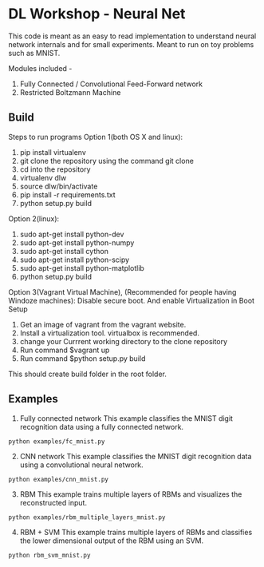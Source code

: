 # DL Workshop - Neural Net

This code is meant as an easy to read implementation to understand neural network internals and for small experiments.
Meant to run on toy problems such as MNIST.

Modules included -
1. Fully Connected / Convolutional Feed-Forward network
2. Restricted Boltzmann Machine

## Build

Steps to run programs
Option 1(both OS X and linux):
1. pip install virtualenv
2. git clone the repository using the command git clone 
3. cd into the repository
4. virtualenv dlw
5. source dlw/bin/activate
6. pip install -r requirements.txt
7. python setup.py build

Option 2(linux):
1. sudo apt-get install python-dev
2. sudo apt-get install python-numpy
3. sudo apt-get install cython
4. sudo apt-get install python-scipy
5. sudo apt-get install python-matplotlib
6. python setup.py build

Option 3(Vagrant Virtual Machine), (Recommended for people having Windoze machines):
Disable secure boot. And enable Virtualization in Boot Setup
1. Get an image of vagrant from the vagrant website.
2. Install a virtualization tool. virtualbox is recommended.
3. change your Currrent working directory to the clone repository
4. Run command $vagrant up
5. Run command $python setup.py build

This should create build folder in the root folder.

## Examples

1. Fully connected network
This example classifies the MNIST digit recognition data using a fully connected network.
```
python examples/fc_mnist.py
```

2. CNN network
This example classifies the MNIST digit recognition data using a convolutional neural network.
```
python examples/cnn_mnist.py
```

3. RBM
This example trains multiple layers of RBMs and visualizes the reconstructed input.
```
python examples/rbm_multiple_layers_mnist.py
```

4. RBM + SVM 
This example trains multiple layers of RBMs and classifies the lower dimensional output of the RBM using an SVM.
```
python rbm_svm_mnist.py
```
